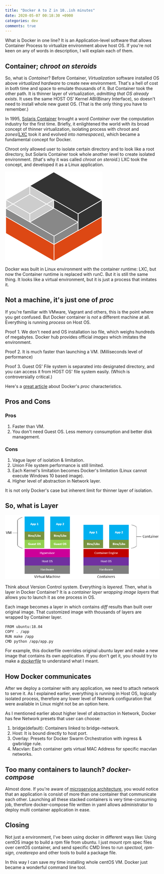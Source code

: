 ```yaml
---
title: "Docker A to Z in 10..ish minutes"
date: 2020-05-07 00:18:30 +0900
categories: dev
comments: true
---
```


What is Docker in one line? It is an Application-level software that allows Container Process to virtualize environment above host OS. If you're not keen on any of words in description, I will explain each of them.

## Container; _chroot on steroids_

So, what is _Container_? Before Container, _Virtualization_ software installed OS above _virtualized hardware_ to create new environment. That's a hell of cost in both time and space to emulate thousands of it. But Container took the other path. It is thinner layer of virtualization, _admitting that OS already exists_. It uses the same HOST OS' Kernel ABI(Binary Interface), so doesn't need to install whole new guest OS. (That is the only thing you have to remember.)

In 1995, [Solaris Container][solaris] brought a word _Container_ over the computation industry for the first time. Briefly, it enlightened the world with its broad concept of thinner virtualization, isolating process with chroot and _zones_([LXC][LXC] took it and evolved into _namespaces_), which became a fundamental concept for Docker.

Chroot only allowed user to isolate certain directory and to look like a root directory, but Solaris Container took whole another level to create isolated environment. (that's why it was called _chroot on steroid_.) LXC took the concept, and developed it as a Linux application.

![LXC](/assets/img/containers.png)

Docker was built in Linux environment with the container runtime: LXC, but now the Container runtime is replaced with runC. But it is still the same thing. It looks like a virtual environment, but it is just a process that imitates it.

## Not a machine, it's just one of _proc_

If you're familiar with VMware, Vagrant and others, this is the point where you get confused. But Docker container is _not_ a different machine at all. Everything is running _process_ on Host OS.

Proof 1. We don't need and OS installation iso file, which weighs hundreds of megabytes. Docker hub provides official _images_ which imitates the environment.

Proof 2. It is much faster than launching a VM. (Milliseconds level of performance)

Proof 3. Guest OS' File system is separated into designated directory, and you can access it from HOST OS' file system easily. (Which is controversially critical.)

Here's a [great article][jvns] about Docker's _proc_ characteristics.

## Pros and Cons

### Pros

1. Faster than VM.
2. You don't need Guest OS. Less memory consumption and better disk management.

### Cons

1. Vague layer of isolation & limitation.
2. Union File system performance is still limited.
3. Each Kernel's limitation becomes Docker's limitation (Linux cannot execute Windows 10 based image).
4. Higher level of abstraction in Network layer.

It is not only Docker's case but inherent limit for thinner layer of isolation.

## So, what is Layer

![Demystifying](/assets/img/Demystifying-containers_image1.png)

Think about Version Control system. Everything is _layered_. Then, what is layer in Docker Container? It is a _container layer wrapping image layers_ that allows you to launch it as one process in OS.

Each image becomes a layer in which contains _diff_ results than built over original image. That customized image with thousands of layers are wrapped by Container layer.

```shell
FROM ubuntu:18.04
COPY . /app
RUN make /app
CMD python /app/app.py
```

For example, this dockerfile overrides original ubuntu layer and make a new image that contains its own application. If you don't get it, you should try to make a [_dockerfile_][dockerfile] to understand what I meant.

## How Docker communicates

After we deploy a container with any application, we need to attach network to serve it. As I explained earlier, everything is running in Host OS, logically isolated process, therefore any lower level of Network configuration that were available in Linux might not be an option here.

As I mentioned earlier about higher level of abstraction in Network, Docker has few Network presets that user can choose:

1. bridge(default): Containers linked to bridge-network.
2. Host: It is bound directly to host port.
3. Overlay: Presets for Docker Swarm Orchestration with ingress & gwbridge rule.
4. Macvlan: Each container gets virtual MAC Address for specific macvlan networks.

## Too many containers to launch? _docker-compose_

Almost done. If you're aware of [microservice architecture][microservice], you would notice that an application is consist of more than one container that communicate each other. Launching all these stacked containers is very time-consuming job, therefore docker-compose file written in yaml allows administrator to deploy multi container application in ease.

## Closing

Not just a environment, I've been using docker in different ways like: Using centOS image to build a rpm file from ubuntu. I just mount rpm spec files over centOS container, and send specific CMD lines to run _spectool, rpm-sign, createrepo_ and other tools to build a package file.

In this way I can save my time installing whole centOS VM. Docker just became a wonderful command line tool.

[solaris]: https://en.wikipedia.org/wiki/Solaris_Containers
[LXC]: https://en.wikipedia.org/wiki/LXC
[chroot]: https://en.wikipedia.org/wiki/Chroot
[jvns]: https://jvns.ca/blog/2020/04/29/why-strace-doesnt-work-in-docker/
[dockerfile]: https://docs.docker.com/develop/develop-images/dockerfile_best-practices/
[microservice]: https://microservices.io/

